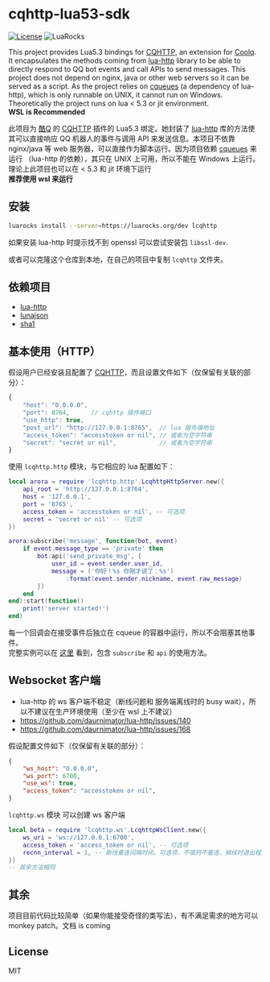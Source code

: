 # cqhttp-lua53-sdk

[![License](https://img.shields.io/npm/l/cqhttp.svg)](LICENSE)
![LuaRocks](https://img.shields.io/luarocks/v/cleoold/lcqhttp?color=blue)

This project provides Lua5.3 bindings for [CQHTTP](https://cqhttp.cc/), an extension for [Coolq](cqp.cc). It encapsulates the methods coming from [lua-http](https://github.com/daurnimator/lua-http/) library to be able to directly respond to QQ bot events and call APIs to send messages. This project does not depend on nginx, java or other web servers so it can be served as a script. As the project relies on [cqueues](https://luarocks.org/modules/daurnimator/cqueues) (a dependency of lua-http), which is only runnable on UNIX, it cannot run on Windows. Theoretically the project runs on lua < 5.3 or jit environment.  
__WSL is Recommended__


此项目为 [酷Q](cqp.cc) 的 [CQHTTP](https://cqhttp.cc/) 插件的 Lua5.3 绑定。她封装了 [lua-http](https://github.com/daurnimator/lua-http/) 库的方法使其可以直接响应 QQ 机器人的事件与调用 API 来发送信息。本项目不依靠 nginx/java 等 web 服务器，可以直接作为脚本运行。因为项目依赖 [cqueues](https://luarocks.org/modules/daurnimator/cqueues) 来运行 （lua-http 的依赖），其只在 UNIX 上可用，所以不能在 Windows 上运行。理论上此项目也可以在 < 5.3 和 jit 环境下运行  
__推荐使用 wsl 来运行__


## 安装
```sh
luarocks install --server=https://luarocks.org/dev lcqhttp
```
如果安装 lua-http 时提示找不到 openssl 可以尝试安装包 `libssl-dev`.

或者可以克隆这个仓库到本地，在自己的项目中复制 `lcqhttp` 文件夹。

## 依赖项目
*   [lua-http](https://luarocks.org/modules/daurnimator/http)
*   [lunajson](https://luarocks.org/modules/grafi/lunajson)
*   [sha1](https://luarocks.org/modules/mpeterv/sha1)

## 基本使用（HTTP）
假设用户已经安装且配置了 [CQHTTP](https://cqhttp.cc/)，而且设置文件如下（仅保留有关联的部分）：
```js
{
    "host": "0.0.0.0",
    "port": 8764,      // cqhttp 插件端口
    "use_http": true,
    "post_url": "http://127.0.0.1:8765",  // lua 服务端地址
    "access_token": "accesstoken or nil", // 或者为空字符串
    "secret": "secret or nil",            // 或者为空字符串
}
```
使用 `lcqhttp.http` 模块，与它相应的 lua 配置如下：
```lua
local arora = require 'lcqhttp.http'.LcqhttpHttpServer.new({
    api_root = 'http://127.0.0.1:8764',
    host = '127.0.0.1',
    port = '8765',
    access_token = 'accesstoken or nil', -- 可选项
    secret = 'secret or nil' -- 可选项
})

arora:subscribe('message', function(bot, event)
    if event.message_type == 'private' then
        bot:api('send_private_msg', {
            user_id = event.sender.user_id,
            message = ('你好！%s 你刚才说了：%s')
                :format(event.sender.nickname, event.raw_message)
        })
    end
end):start(function()
    print('server started!')
end)
```
每一个回调会在接受事件后独立在 cqueue 的容器中运行，所以不会阻塞其他事件。  
完整实例可以在 [这里](https://github.com/cleoold/cqhttp-lua53-sdk/blob/master/example/demo.lua) 看到，包含 `subscribe` 和 `api` 的使用方法。

## Websocket 客户端
*   lua-http 的 ws 客户端不稳定（断线问题和 服务端离线时的 busy wait），所以不建议在生产环境使用（至少在 wsl 上不建议）
*   https://github.com/daurnimator/lua-http/issues/140
*   https://github.com/daurnimator/lua-http/issues/168

假设配置文件如下（仅保留有关联的部分）：
```json
{
    "ws_host": "0.0.0.0",
    "ws_port": 6700,
    "use_ws": true,
    "access_token": "accesstoken or nil",
}
```
`lcqhttp.ws` 模块 可以创建 ws 客户端
```lua
local beta = require 'lcqhttp.ws'.LcqhttpWsClient.new({
    ws_uri = 'ws://127.0.0.1:6700',
    access_token = 'access_token or nil', -- 可选项
    recnn_interval = 1, -- 断线重连间隔时间。可选项，不填则不重连，掉线时退出程序
})
-- 其余方法相同
```

## 其余
项目目前代码比较简单（如果你能接受奇怪的类写法），有不满足需求的地方可以 monkey patch。文档 is coming

## License
MIT
